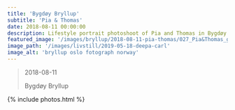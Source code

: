 ```yaml
---
title: 'Bygdøy Bryllup'
subtitle: 'Pia & Thomas'
date: 2018-08-11 00:00:00
description: Lifestyle portrait photoshoot of Pia and Thomas in Bygdøy Oslo Norway. We had a special guest, rocky, their dog which brought great activity and fun to the photoshoot. Jonny and Sophia specialize in bryllup photography in Oslo Norway.
featured_image: '/images/bryllup/2018-08-11-pia-thomas/027_Pia&Thomas_griffinphotography_20180811.jpg'
image_path: '/images/livstill/2019-05-18-deepa-carl'
image_alt: 'bryllup oslo fotograph norway'
---
```


> 2018-08-11
> 
> Bygdøy Bryllup

<!-- DO NOT EDIT BELOW -->
{% include photos.html %}